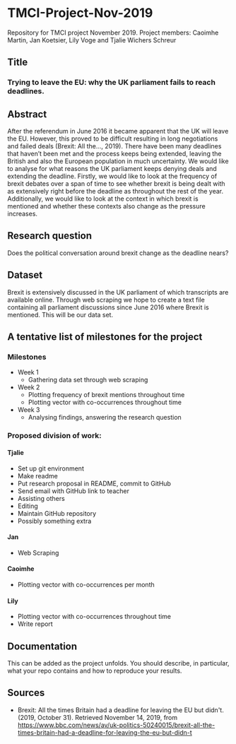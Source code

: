 # TMCI-Project-Nov-2019
Repository for TMCI project November 2019. Project members: Caoimhe Martin, Jan Koetsier, Lily Voge and Tjalie Wichers Schreur

## Title
### Trying to leave the EU: why the UK parliament fails to reach deadlines.

## Abstract
After the referendum in June 2016 it became apparent that the UK will leave the EU. However, this proved to be difficult resulting in long negotiations and failed deals (Brexit: All the…, 2019). There have been many deadlines that haven’t been met and the process keeps being extended, leaving the British and also the European population in much uncertainty. We would like to analyse for what reasons the UK parliament keeps denying deals and extending the deadline. Firstly, we would like to look at the frequency of brexit debates over a span of time to see whether brexit is being dealt with as extensively right before the deadline as throughout the rest of the year. Additionally, we would like to look at the context in which brexit is mentioned and whether these contexts also change as the pressure increases.

## Research question
Does the political conversation around brexit change as the deadline nears?

## Dataset
Brexit is extensively discussed in the UK parliament of which transcripts are available online. Through web scraping we hope to create a text file containing all parliament discussions since June 2016 where Brexit is mentioned. This will be our data set.

## A tentative list of milestones for the project
### Milestones
- Week 1
   - Gathering data set through web scraping
- Week 2
   - Plotting frequency of brexit mentions throughout time
   - Plotting vector with co-occurrences throughout time
- Week 3
   - Analysing findings, answering the research question
### Proposed division of work:
#### Tjalie
- Set up git environment
- Make readme 
- Put research proposal in README, commit to GitHub
- Send email with GitHub link to teacher
- Assisting others
- Editing
- Maintain GitHub repository
- Possibly something extra
#### Jan
- Web Scraping
#### Caoimhe
- Plotting vector with co-occurrences per month
#### Lily
- Plotting vector with co-occurrences throughout time
- Write report 

## Documentation
This can be added as the project unfolds. You should describe, in particular, what your repo contains and how to reproduce your results.

## Sources
- Brexit: All the times Britain had a deadline for leaving the EU but didn't. (2019, October 31). Retrieved November 14, 2019, from https://www.bbc.com/news/av/uk-politics-50240015/brexit-all-the-times-britain-had-a-deadline-for-leaving-the-eu-but-didn-t
